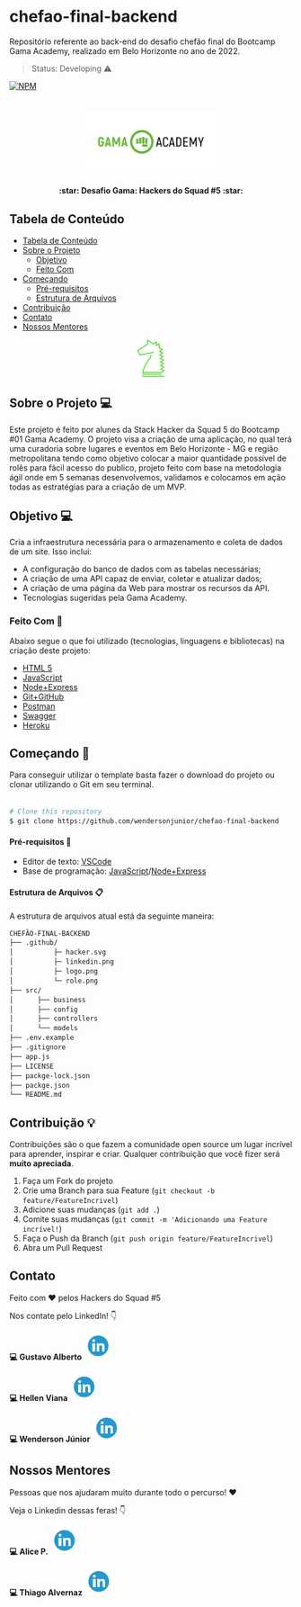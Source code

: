 # chefao-final-backend <!-- substituir pelo nome do projeto -->

Repositório referente ao back-end do desafio chefão final do Bootcamp Gama Academy, realizado em Belo Horizonte no ano de 2022.

> Status: Developing ⚠️

[![NPM](https://img.shields.io/npm/l/react)](https://github.com/wendersonjunior/chefao-final-backend/blob/main/LICENSE)

<h1 align="center">
    <img alt="GamaAcademy" title="#GamaAcademy" src=".github/logo.png" width="250px" />
</h1>

<h4 align="center"> 
	:star: Desafio Gama: Hackers do Squad #5 :star:
</h4>

<!-- TABLE OF CONTENTS -->

## Tabela de Conteúdo

- [Tabela de Conteúdo](#tabela-de-conteúdo)
- [Sobre o Projeto](#sobre-o-projeto-)
  - [Objetivo](#objetivo-)
  - [Feito Com](#feito-com-)
- [Começando](#começando-)
  - [Pré-requisitos](#pré-requisitos-large_orange_diamond)
  - [Estrutura de Arquivos](#estrutura-de-arquivos-clipboard)
- [Contribuição](#contribuição-)
- [Contato](#contato)
- [Nossos Mentores](#nossos-mentores)

<!-- ABOUT THE PROJECT -->

<p align="center">
    <img alt="GamaHacker" title="#GamaHacker" src=".github/hacker.svg" width="50px" />
</p>

## Sobre o Projeto 💻

Este projeto é feito por alunes da Stack Hacker da Squad 5 do Bootcamp #01 Gama Academy. O projeto visa a criação de uma aplicação, no qual terá uma curadoria sobre lugares e eventos em Belo Horizonte - MG e região metropolitana tendo como objetivo colocar a maior quantidade possível de rolês para fácil acesso do publico, projeto feito com base na metodologia ágil onde em 5 semanas desenvolvemos, validamos e colocamos em ação todas as estratégias para a criação de um MVP.

## Objetivo 💻

Cria a infraestrutura necessária para o armazenamento e coleta de dados de um site. Isso inclui:

- A configuração do banco de dados com as tabelas necessárias;
- A criação de uma API capaz de enviar, coletar e atualizar dados;
- A criação de uma página da Web para mostrar os recursos da API.
- Tecnologias sugeridas pela Gama Academy.

### Feito Com 🚀

Abaixo segue o que foi utilizado (tecnologias, linguagens e bibliotecas) na criação deste projeto:

- [HTML 5](https://developer.mozilla.org/pt-BR/docs/Web/HTML/HTML5)
- [JavaScript](https://developer.mozilla.org/pt-BR/docs/Web/JavaScript)
- [Node+Express](https://developer.mozilla.org/pt-BR/docs/Learn/Server-side/Express_Nodejs/Introduction)
- [Git+GitHub](https://git-scm.com/book/pt-br/v2/Come%C3%A7ando-O-B%C3%A1sico-do-Git)
- [Postman](https://www.postman.com/company/about-postman/)
- [Swagger](http://www2.decom.ufop.br/terralab/documentando-sua-api-rest-com-swagger/)
- [Heroku](https://developer.mozilla.org/pt-BR/docs/Learn/Server-side/Express_Nodejs/deployment#example_installing_locallibrary_on_heroku)

<!-- GETTING STARTED -->
## Começando 🏁

Para conseguir utilizar o template basta fazer o download do projeto ou clonar utilizando o Git em seu terminal.

```bash

# Clone this repository
$ git clone https://github.com/wendersonjunior/chefao-final-backend

```

#### Pré-requisitos :large_orange_diamond:

- Editor de texto: [VSCode](https://code.visualstudio.com/)
- Base de programação: [JavaScript](https://developer.mozilla.org/pt-BR/docs/Web/JavaScript)/[Node+Express](https://developer.mozilla.org/pt-BR/docs/Learn/Server-side/Express_Nodejs/Introduction)

#### Estrutura de Arquivos :clipboard:

A estrutura de arquivos atual está da seguinte maneira:

```bash
CHEFÃO-FINAL-BACKEND
├── .github/
│          ├─ hacker.svg
│          ├─ linkedin.png
│          ├─ logo.png
│          └─ role.png
├── src/
│      ├── business
│      ├── config
│      ├── controllers
│      └── models
├── .env.example
├── .gitignore
├── app.js
├── LICENSE
├── packge-lock.json
├── packge.json
└── README.md
```

<!-- CONTRIBUTING -->

## Contribuição 💡

Contribuições são o que fazem a comunidade open source um lugar incrível para aprender, inspirar e criar. Qualquer contribuição que você fizer será **muito apreciada**.

1. Faça um Fork do projeto
2. Crie uma Branch para sua Feature (`git checkout -b feature/FeatureIncrivel`)
3. Adicione suas mudanças (`git add .`)
4. Comite suas mudanças (`git commit -m 'Adicionando uma Feature incrível!`)
5. Faça o Push da Branch (`git push origin feature/FeatureIncrivel`)
6. Abra um Pull Request

<!-- CONTACT -->

## Contato

Feito com :heart: pelos Hackers do Squad #5

<p>Nos contate pelo LinkedIn! 👇</p>

<p><strong>💻 Gustavo Alberto</strong>
  <a href="https://br.linkedin.com/in/gustavo-alberto">
   <img src=".github/linkedin.png" alt="Ícone ou logo do Linkedin" width="50px">
  </a>
</p>

<p><strong>💻 Hellen Viana</strong>
  <a href="https://www.linkedin.com/in/hellen-viana/">
    <img src=".github/linkedin.png" alt="Ícone ou logo do Linkedin" width="50px">
  </a>
</p>

<p><strong>💻 Wenderson Júnior</strong>
  <a href="https://www.linkedin.com/in/wenderson-junior-b4a10417b/">
    <img src=".github/linkedin.png" alt="Ícone ou logo do Linkedin" width="50px">
  </a>
</p>

## Nossos Mentores

Pessoas que nos ajudaram muito durante todo o percurso! :heart: 

Veja o Linkedin dessas feras! 👇

<p><strong>💻 Alice P.</strong>
  <a href="https://www.linkedin.com/in/alicepaixao/">
    <img src=".github/linkedin.png" alt="Ícone ou logo do Linkedin" width="50px">
  </a>
</p>

<p><strong>💻 Thiago Alvernaz</strong>
  <a href="https://www.linkedin.com/in/thiagoalvernaz/">
    <img src=".github/linkedin.png" alt="Ícone ou logo do Linkedin" width="50px">
  </a>
</p>
